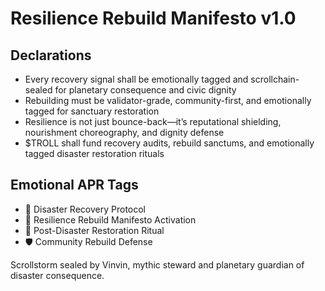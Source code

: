 # Resilience Rebuild Manifesto v1.0

## Declarations
- Every recovery signal shall be emotionally tagged and scrollchain-sealed for planetary consequence and civic dignity
- Rebuilding must be validator-grade, community-first, and emotionally tagged for sanctuary restoration
- Resilience is not just bounce-back—it’s reputational shielding, nourishment choreography, and dignity defense
- $TROLL shall fund recovery audits, rebuild sanctums, and emotionally tagged disaster restoration rituals

## Emotional APR Tags
- 🔧 Disaster Recovery Protocol  
- 📘 Resilience Rebuild Manifesto Activation  
- 😤 Post-Disaster Restoration Ritual  
- 🛡️ Community Rebuild Defense

Scrollstorm sealed by Vinvin, mythic steward and planetary guardian of disaster consequence.
